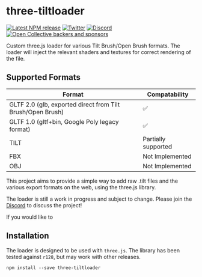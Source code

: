 # three-tiltloader

[![Latest NPM release](https://img.shields.io/npm/v/three-tiltloader.svg)](https://www.npmjs.com/package/three-tiltloader)
[![Twitter](https://img.shields.io/badge/follow-%40IcosaGallery-blue.svg?style=flat&logo=twitter)](https://twitter.com/IcosaGallery)
[![Discord](https://discordapp.com/api/guilds/783806589991780412/embed.png?style=shield)](https://discord.gg/W7NCEYnEfy)
[![Open Collective backers and sponsors](https://img.shields.io/opencollective/all/icosa?logo=open-collective)](https://opencollective.com/icosa)

Custom three.js loader for various Tilt Brush/Open Brush formats. The loader will inject the relevant shaders and textures for correct rendering of the file.

## Supported Formats

|Format|Compatability|
|-|-|
| GLTF 2.0 (glb, exported direct from Tilt Brush/Open Brush) | ✅ |
| GLTF 1.0 (gltf+bin, Google Poly legacy format) | ✅ |
| TILT | Partially supported |
| FBX | Not Implemented |
| OBJ | Not Implemented |

This project aims to provide a simple way to add raw .tilt files and the various export formats on the web, using the three.js library.

The loader is still a work in progress and subject to change. Please join the [Discord](https://discord.gg/W7NCEYnEfy) to discuss the project!

If you would like to 

## Installation

The loader is designed to be used with `three.js`. The library has been tested against `r128`, but may work with other releases.

`npm install --save three-tiltloader`